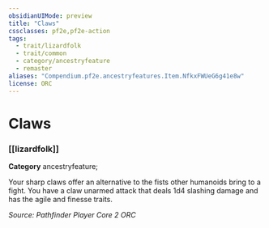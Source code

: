 ```yaml
---
obsidianUIMode: preview
title: "Claws"
cssclasses: pf2e,pf2e-action
tags:
  - trait/lizardfolk
  - trait/common
  - category/ancestryfeature
  - remaster
aliases: "Compendium.pf2e.ancestryfeatures.Item.NfkxFWUeG6g41e8w"
license: ORC
---
```

# Claws

### [[lizardfolk]]

**Category** ancestryfeature; 




Your sharp claws offer an alternative to the fists other humanoids bring to a fight. You have a claw unarmed attack that deals 1d4 slashing damage and has the agile and finesse traits.

*Source: Pathfinder Player Core 2*
*ORC*